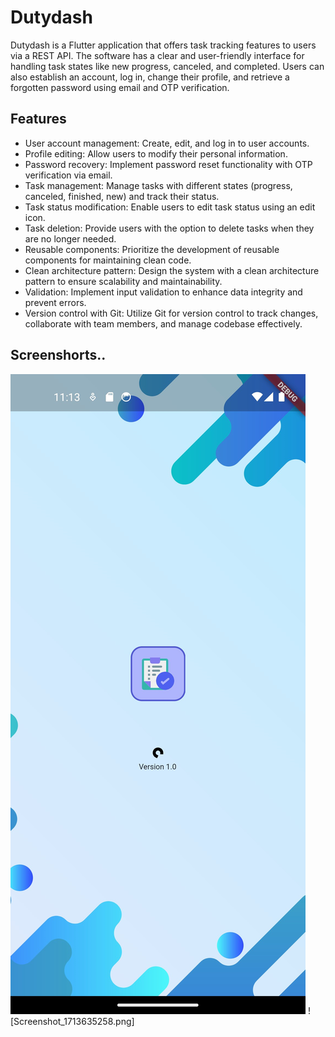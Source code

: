 # Dutydash

Dutydash is a Flutter application that offers task tracking features to users via a REST API. The software has a clear and user-friendly interface for handling task states like new progress, canceled, and completed. Users can also establish an account, log in, change their profile, and retrieve a forgotten password using email and OTP verification.

## Features
- User account management: Create, edit, and log in to user accounts.
- Profile editing: Allow users to modify their personal information.
- Password recovery: Implement password reset functionality with OTP verification via email.
- Task management: Manage tasks with different states (progress, canceled, finished, new) and track their status.
- Task status modification: Enable users to edit task status using an edit icon.
- Task deletion: Provide users with the option to delete tasks when they are no longer needed.
- Reusable components: Prioritize the development of reusable components for maintaining clean code.
- Clean architecture pattern: Design the system with a clean architecture pattern to ensure scalability and maintainability.
- Validation: Implement input validation to enhance data integrity and prevent errors.
- Version control with Git: Utilize Git for version control to track changes, collaborate with team members, and manage codebase effectively.

## Screenshorts..
![img.png](img.png)
![Screenshot_1713635258.png]
